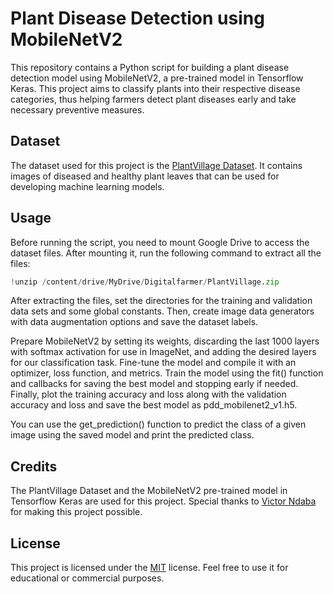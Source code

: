 # Plant Disease Detection using MobileNetV2

This repository contains a Python script for building a plant disease detection model using MobileNetV2, a pre-trained model in Tensorflow Keras. This project aims to classify plants into their respective disease categories, thus helping farmers detect plant diseases early and take necessary preventive measures.

## Dataset

The dataset used for this project is the [PlantVillage Dataset](https://www.kaggle.com/datasets/abdallahalidev/plantvillage-dataset). It contains images of diseased and healthy plant leaves that can be used for developing machine learning models.

## Usage

Before running the script, you need to mount Google Drive to access the dataset files. After mounting it, run the following command to extract all the files:

```python
!unzip /content/drive/MyDrive/Digitalfarmer/PlantVillage.zip
```

After extracting the files, set the directories for the training and validation data sets and some global constants. Then, create image data generators with data augmentation options and save the dataset labels.

Prepare MobileNetV2 by setting its weights, discarding the last 1000 layers with softmax activation for use in ImageNet, and adding the desired layers for our classification task. Fine-tune the model and compile it with an optimizer, loss function, and metrics. Train the model using the fit() function and callbacks for saving the best model and stopping early if needed. Finally, plot the training accuracy and loss along with the validation accuracy and loss and save the best model as pdd_mobilenet2_v1.h5.

You can use the get_prediction() function to predict the class of a given image using the saved model and print the predicted class.

## Credits

The PlantVillage Dataset and the MobileNetV2 pre-trained model in Tensorflow Keras are used for this project. Special thanks to [Victor Ndaba](https://github.com/ndaba1) for making this project possible.

## License

This project is licensed under the [MIT](https://opensource.org/licenses/MIT) license. Feel free to use it for educational or commercial purposes.

